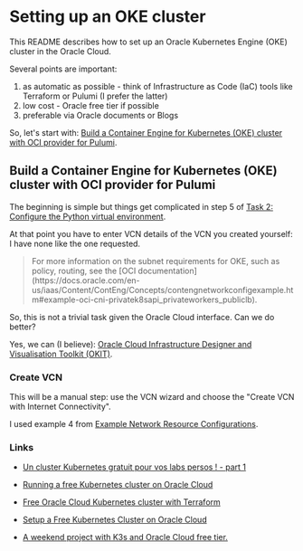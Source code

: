 # Setting up an OKE cluster

This README describes how to set up an Oracle Kubernetes Engine (OKE) cluster in the Oracle Cloud.

Several points are important:
1. as automatic as possible - think of Infrastructure as Code (IaC) tools like Terraform or Pulumi (I prefer the latter)
2. low cost - Oracle free tier if possible
3. preferable via Oracle documents or Blogs


So, let's start with: [Build a Container Engine for Kubernetes (OKE) cluster with OCI provider for Pulumi](https://docs.oracle.com/en/learn/oci-oke-pulumi/index.html).

## Build a Container Engine for Kubernetes (OKE) cluster with OCI provider for Pulumi

The beginning is simple but things get complicated in step 5 of [Task 2: Configure the Python virtual environment](https://docs.oracle.com/en/learn/oci-oke-pulumi/index.html#task-2-configure-the-python-virtual-environment).

At that point you have to enter VCN details of the VCN you created yourself: I have none like the one requested.

<blockquote>
For more information on the subnet requirements for OKE, such as policy, routing, see the [OCI documentation](https://docs.oracle.com/en-us/iaas/Content/ContEng/Concepts/contengnetworkconfigexample.htm#example-oci-cni-privatek8sapi_privateworkers_publiclb).
</blockquote>

So, this is not a trivial task given the Oracle Cloud interface. Can we do better?

Yes, we can (I believe): [Oracle Cloud Infrastructure Designer and Visualisation Toolkit (OKIT)](https://github.com/oracle/oci-designer-toolkit).

### Create VCN

This will be a manual step: use the VCN wizard and choose the "Create VCN with Internet Connectivity".

I used example 4 from [Example Network Resource Configurations](https://docs.oracle.com/en-us/iaas/Content/ContEng/Concepts/contengnetworkconfigexample.htm).

### Links

- [Un cluster Kubernetes gratuit pour vos labs persos ! - part 1](https://blog.zwindler.fr/2023/04/24/cluster-kubernetes-gratuit-part1/)
- [Running a free Kubernetes cluster on Oracle Cloud](https://arnoldgalovics.com/free-kubernetes-oracle-cloud/)
- [Free Oracle Cloud Kubernetes cluster with Terraform](https://arnoldgalovics.com/oracle-cloud-kubernetes-terraform/)
- [Setup a Free Kubernetes Cluster on Oracle Cloud](https://faun.pub/free-ha-multi-architecture-kubernetes-cluster-from-oracle-c66b8ce7cc37)

- [A weekend project with K3s and Oracle Cloud free tier.](https://medium.com/@Phoenixforge/a-weekend-project-with-k3s-and-oracle-cloud-free-tier-99eda1aa49a0)
